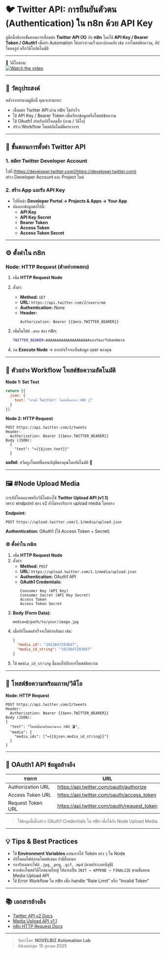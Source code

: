 # 🐦 Twitter API: การยืนยันตัวตน (Authentication) ใน n8n ด้วย API Key

คู่มือนี้อธิบายขั้นตอนการเชื่อมต่อ **Twitter API (X)** กับ **n8n** โดยใช้ **API Key / Bearer Token / OAuth1** เพื่อทำ Automation ได้อย่างรวดเร็วและปลอดภัย เช่น การโพสต์ข้อความ, อัปโหลดรูป หรือวิดีโออัตโนมัติ

---

🎥 วิดีโอสอน:  
[![Watch the video](https://github.com/novelbiz/AI_Automation/blob/main/assets/thumbnail/Twitter_API_Auth_in_n8n.jpg)](https://youtu.be/7xsseqN_Vn8?si=zRTqZMdg36CurP-C)

---

## 🎯 วัตถุประสงค์
หลังจากทำตามคู่มือนี้ คุณจะสามารถ:
- เชื่อมต่อ Twitter API ผ่าน n8n ได้สำเร็จ  
- ใช้ API Key / Bearer Token เพื่อเรียกข้อมูลหรือโพสต์ข้อความ  
- ใช้ OAuth1 สำหรับอัปโหลดสื่อ (ภาพ / วิดีโอ)  
- สร้าง Workflow โพสต์อัตโนมัติครบวงจร

---

## 🧩 ขั้นตอนการตั้งค่า Twitter API

### 1. สมัคร Twitter Developer Account  
ไปที่ [https://developer.twitter.com](https://developer.twitter.com)  
สร้าง Developer Account และ Project ใหม่

### 2. สร้าง App และรับ API Key  
- ไปที่หน้า **Developer Portal → Projects & Apps → Your App**  
- คัดลอกข้อมูลต่อไปนี้:
  - **API Key**
  - **API Key Secret**
  - **Bearer Token**
  - **Access Token**
  - **Access Token Secret**

---

## ⚙️ ตั้งค่าใน n8n

### Node: HTTP Request (ตัวอย่างทดสอบ)
1. เพิ่ม **HTTP Request Node**  
2. ตั้งค่า:
   - **Method:** `GET`  
   - **URL:** `https://api.twitter.com/2/users/me`  
   - **Authentication:** *None*  
   - **Header:**  
     ```
     Authorization: Bearer {{$env.TWITTER_BEARER}}
     ```

3. เพิ่มในไฟล์ `.env` ของ n8n:
   ```bash
   TWITTER_BEARER=AAAAAAAAAAAAAAAAAAAAxxxYourTokenHere
   ```

4. กด **Execute Node** → หากสำเร็จจะเห็นข้อมูล user ของคุณ

---

## 💬 ตัวอย่าง Workflow โพสต์ข้อความอัตโนมัติ

**Node 1: Set Text**
```js
return [{
  json: {
    text: "สวัสดี Twitter! โพสต์นี้มาจาก n8n 🚀"
  }
}]
```

**Node 2: HTTP Request**
```
POST https://api.twitter.com/2/tweets
Header:
  Authorization: Bearer {{$env.TWITTER_BEARER}}
Body (JSON):
  {
    "text": "={{$json.text}}"
  }
```

**ผลลัพธ์:** ทวีตถูกโพสต์ขึ้นบนบัญชีของคุณโดยอัตโนมัติ 🎉

---

## 🖼️ #Node Upload Media

การอัปโหลดภาพหรือวิดีโอต้องใช้ **Twitter Upload API (v1.1)**  
เพราะ endpoint ของ v2 ยังไม่รองรับการ upload media โดยตรง

**Endpoint:**  
```
POST https://upload.twitter.com/1.1/media/upload.json
```

**Authentication:** OAuth1 (ใช้ Access Token + Secret)  

### ⚙️ ตั้งค่าใน n8n

1. เพิ่ม **HTTP Request Node**  
2. ตั้งค่า:
   - **Method:** `POST`  
   - **URL:** `https://upload.twitter.com/1.1/media/upload.json`
   - **Authentication:** OAuth1 API  
   - **OAuth1 Credentials:**
     ```
     Consumer Key (API Key)
     Consumer Secret (API Key Secret)
     Access Token
     Access Token Secret
     ```
3. **Body (Form Data):**
   ```
   media=@/path/to/your/image.jpg
   ```
4. เมื่ออัปโหลดสำเร็จจะได้ค่ากลับมา เช่น:
   ```json
   {
     "media_id": "1923847293847",
     "media_id_string": "1923847293847"
   }
   ```
5. ใช้ `media_id_string` นี้แนบไปกับการโพสต์ข้อความ

---

## 🧠 โพสต์ข้อความพร้อมภาพ/วิดีโอ

**Node: HTTP Request**
```
POST https://api.twitter.com/2/tweets
Header:
  Authorization: Bearer {{$env.TWITTER_BEARER}}
Body (JSON):
{
  "text": "โพสต์นี้มาพร้อมภาพจาก n8n 🎬",
  "media": {
    "media_ids": ["={{$json.media_id_string}}"]
  }
}
```

---

## 🔐 OAuth1 API ข้อมูลอ้างอิง

| รายการ | URL |
|--------|-----|
| Authorization URL | https://api.twitter.com/oauth/authorize |
| Access Token URL | https://api.twitter.com/oauth/access_token |
| Request Token URL | https://api.twitter.com/oauth/request_token |

> ใช้ข้อมูลนี้เมื่อสร้าง OAuth1 Credentials ใน n8n เพื่อใช้กับ Node Upload Media

---

## 💡 Tips & Best Practices

- ใช้ **Environment Variables** แทนการใส่ Token ตรง ๆ ใน Node  
- อัปโหลดไฟล์ก่อนโพสต์เสมอ ถ้ามีสื่อแนบ  
- รองรับเฉพาะไฟล์ `.jpg`, `.png`, `.gif`, `.mp4` (ตามประเภทบัญชี)  
- หากต้องโพสต์วิดีโอขนาดใหญ่ ให้แบ่งเป็น `INIT → APPEND → FINALIZE` ตามขั้นตอน Media Upload API  
- ใช้ Error Workflow ใน n8n เพื่อ handle “Rate Limit” หรือ “Invalid Token”

---

## 📚 เอกสารอ้างอิง

- [Twitter API v2 Docs](https://developer.twitter.com/en/docs/twitter-api)
- [Media Upload API v1.1](https://developer.twitter.com/en/docs/twitter-api/v1/media/upload-media/overview)
- [n8n HTTP Request Docs](https://docs.n8n.io/integrations/builtin/core-nodes/n8n-nodes-base.httprequest/)

---

> จัดทำโดย: **NOVELBIZ Automation Lab**  
> อัปเดตล่าสุด: 15 ตุลาคม 2025  
